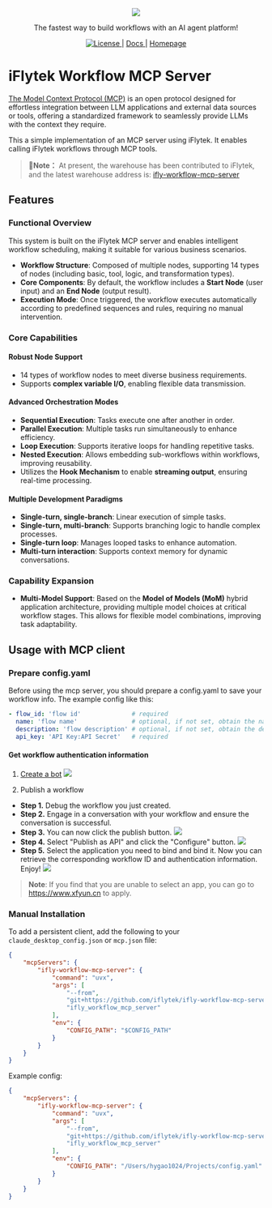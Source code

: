 <p align="center">
  <a href="https://xinghuo.xfyun.cn/botcenter/createbot"><img src="https://openres.xfyun.cn/xfyundoc/2024-04-26/1396db8a-313b-40f5-be2a-5babcad9cd64/1714102184743/sparklogo.svg"></a>
</p>
<p align="center">
    The fastest way to build workflows with an AI agent platform!
</p>
<p align="center">
  <a href="https://github.com/iflytek/ifly-workflow-mcp-server/blob/main/LICENSE" target="_blank">
      <img src="https://img.shields.io/static/v1?label=license&message=MIT licensed&color=white" alt="License">
  </a> |
  <a href="https://xinghuo.xfyun.cn/botcenter/createbot" target="_blank">
      Docs
  </a> |
  <a href="https://xinghuo.xfyun.cn/botcenter/createbot" target="_blank">
      Homepage
  </a>
</p>

# iFlytek Workflow MCP Server

[The Model Context Protocol (MCP)](https://modelcontextprotocol.io/introduction) is an open protocol designed for effortless integration between LLM applications and external data sources or tools, offering a standardized framework to seamlessly provide LLMs with the context they require.

This a simple implementation of an MCP server using iFlytek. It enables calling iFlytek workflows through MCP tools.

> 📍**Note：** At present, the warehouse has been contributed to iFlytek, and the latest warehouse address is: [ifly-workflow-mcp-server](https://github.com/iflytek/ifly-workflow-mcp-server)

## Features

### Functional Overview

This system is built on the iFlytek MCP server and enables intelligent workflow scheduling, making it suitable for various business scenarios.

- **Workflow Structure**: Composed of multiple nodes, supporting 14 types of nodes (including basic, tool, logic, and transformation types).
- **Core Components**: By default, the workflow includes a **Start Node** (user input) and an **End Node** (output result).
- **Execution Mode**: Once triggered, the workflow executes automatically according to predefined sequences and rules, requiring no manual intervention.

### Core Capabilities

#### **Robust Node Support**

- 14 types of workflow nodes to meet diverse business requirements.
- Supports **complex variable I/O**, enabling flexible data transmission.

#### **Advanced Orchestration Modes**

- **Sequential Execution**: Tasks execute one after another in order.
- **Parallel Execution**: Multiple tasks run simultaneously to enhance efficiency.
- **Loop Execution**: Supports iterative loops for handling repetitive tasks.
- **Nested Execution**: Allows embedding sub-workflows within workflows, improving reusability.
- Utilizes the **Hook Mechanism** to enable **streaming output**, ensuring real-time processing.

#### **Multiple Development Paradigms**

- **Single-turn, single-branch**: Linear execution of simple tasks.
- **Single-turn, multi-branch**: Supports branching logic to handle complex processes.
- **Single-turn loop**: Manages looped tasks to enhance automation.
- **Multi-turn interaction**: Supports context memory for dynamic conversations.

### Capability Expansion

- **Multi-Model Support**: Based on the **Model of Models (MoM)** hybrid application architecture, providing multiple model choices at critical workflow stages. This allows for flexible model combinations, improving task adaptability.



## Usage with MCP client

### Prepare config.yaml

Before using the mcp server, you should prepare a config.yaml to save your workflow info. The example config like this:

```yaml
- flow_id: 'flow id'              # required
  name: 'flow name'               # optional, if not set, obtain the name from the cloud.
  description: 'flow description' # optional, if not set, obtain the description from the cloud.
  api_key: 'API Key:API Secret'   # required
```

#### Get workflow authentication information
1. [Create a bot](https://xinghuo.xfyun.cn/botcenter/createbot)
![](./images/create_workflow.png)

2. Publish a workflow
- **Step 1.** Debug the workflow you just created.
- **Step 2.** Engage in a conversation with your workflow and ensure the conversation is successful.
- **Step 3.** You can now click the publish button.
![](./images/debug_workflow.png)
- **Step 4.** Select "Publish as API" and click the "Configure" button.
![](./images/publish_workflow.png)
- **Step 5.** Select the application you need to bind and bind it. Now you can retrieve the corresponding workflow ID and authentication information. Enjoy!
![](./images/bind_app.png)
> **Note**: If you find that you are unable to select an app, you can go to https://www.xfyun.cn to apply.
### Manual Installation

To add a persistent client, add the following to your `claude_desktop_config.json` or `mcp.json` file:

```json
{
    "mcpServers": {
        "ifly-workflow-mcp-server": {
            "command": "uvx",
            "args": [
                "--from",
                "git+https://github.com/iflytek/ifly-workflow-mcp-server",
                "ifly_workflow_mcp_server"
            ],
            "env": {
                "CONFIG_PATH": "$CONFIG_PATH"
            }
        }
    }
}
```



Example config:

```json
{
    "mcpServers": {
        "ifly-workflow-mcp-server": {
            "command": "uvx",
            "args": [
                "--from",
                "git+https://github.com/iflytek/ifly-workflow-mcp-server",
                "ifly_workflow_mcp_server"
            ],
            "env": {
                "CONFIG_PATH": "/Users/hygao1024/Projects/config.yaml"
            }
        }
    }
}
```
